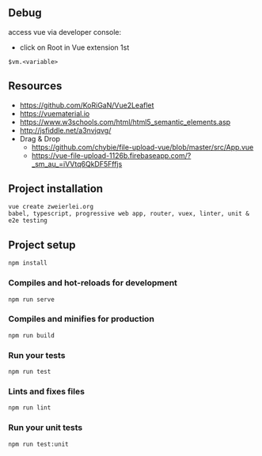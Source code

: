 ## Debug
access vue via developer console:
- click on Root in Vue extension 1st

```
$vm.<variable>
```

## Resources
- https://github.com/KoRiGaN/Vue2Leaflet
- https://vuematerial.io
- https://www.w3schools.com/html/html5_semantic_elements.asp
- http://jsfiddle.net/a3nvjqvg/
- Drag & Drop
  - https://github.com/chybie/file-upload-vue/blob/master/src/App.vue
  - https://vue-file-upload-1126b.firebaseapp.com/?_sm_au_=iVVtq6QkDF5Fffjs

## Project installation
```
vue create zweierlei.org
babel, typescript, progressive web app, router, vuex, linter, unit & e2e testing
```

## Project setup
```
npm install
```

### Compiles and hot-reloads for development
```
npm run serve
```

### Compiles and minifies for production
```
npm run build
```

### Run your tests
```
npm run test
```

### Lints and fixes files
```
npm run lint
```

### Run your unit tests
```
npm run test:unit
```
